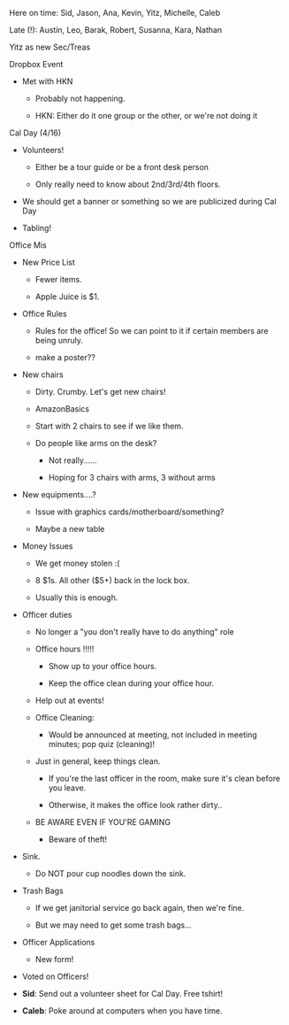 Here on time: Sid, Jason, Ana, Kevin, Yitz, Michelle, Caleb

Late (!): Austin, Leo, Barak, Robert, Susanna, Kara, Nathan

Yitz as new Sec/Treas

Dropbox Event

-   Met with HKN

    -   Probably not happening.

    -   HKN: Either do it one group or the other, or we're not doing it

Cal Day (4/16)

-   Volunteers!

    -   Either be a tour guide or be a front desk person

    -   Only really need to know about 2nd/3rd/4th floors.

-   We should get a banner or something so we are publicized during Cal
    Day

-   Tabling!

Office Mis

-   New Price List

    -   Fewer items.

    -   Apple Juice is \$1.

-   Office Rules

    -   Rules for the office! So we can point to it if certain members
        are being unruly.

    -   make a poster??

-   New chairs

    -   Dirty. Crumby. Let's get new chairs!

    -   AmazonBasics

    -   Start with 2 chairs to see if we like them.

    -   Do people like arms on the desk?

        -   Not really......

        -   Hoping for 3 chairs with arms, 3 without arms

-   New equipments....?

    -   Issue with graphics cards/motherboard/something?

    -   Maybe a new table

-   Money Issues

    -   We get money stolen :(

    -   8 \$1s. All other (\$5+) back in the lock box.

    -   Usually this is enough.

-   Officer duties

    -   No longer a "you don't really have to do anything" role

    -   Office hours !!!!!

        -   Show up to your office hours.

        -   Keep the office clean during your office hour.

    -   Help out at events!

    -   Office Cleaning:

        -   Would be announced at meeting, not included in meeting
            minutes; pop quiz (cleaning)!

    -   Just in general, keep things clean.

        -   If you're the last officer in the room, make sure it's clean
            before you leave.

        -   Otherwise, it makes the office look rather dirty..

    -   BE AWARE EVEN IF YOU'RE GAMING

        -   Beware of theft!

-   Sink.

    -   Do NOT pour cup noodles down the sink.

-   Trash Bags

    -   If we get janitorial service go back again, then we're fine.

    -   But we may need to get some trash bags...

-   Officer Applications

    -   New form!

<!-- -->

-   Voted on Officers!

<!-- -->

-   **Sid**: Send out a volunteer sheet for Cal Day. Free tshirt!

-   **Caleb**: Poke around at computers when you have time.
